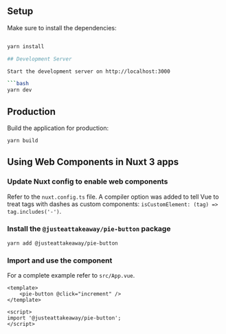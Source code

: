 ## Setup

Make sure to install the dependencies:

```bash

yarn install

## Development Server

Start the development server on http://localhost:3000

```bash
yarn dev
```

## Production

Build the application for production:

```bash
yarn build
```

## Using Web Components in Nuxt 3 apps

### Update Nuxt config to enable web components

Refer to the `nuxt.config.ts` file. A compiler option was added to tell Vue to treat tags with dashes as custom components: `isCustomElement: (tag) => tag.includes('-')`.

### Install the `@justeattakeaway/pie-button` package

`yarn add @justeattakeaway/pie-button`

### Import and use the component

For a complete example refer to `src/App.vue`.

```
<template>
    <pie-button @click="increment" />
</template>

<script>
import '@justeattakeaway/pie-button';
</script>
```
